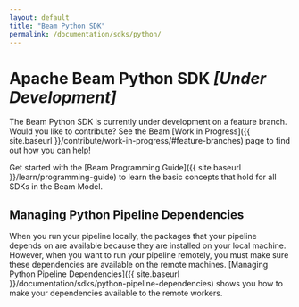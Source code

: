 ```yaml
---
layout: default
title: "Beam Python SDK"
permalink: /documentation/sdks/python/
---
```

# Apache Beam Python SDK _[Under Development]_

The Beam Python SDK is currently under development on a feature branch. Would you like to contribute? See the Beam [Work in Progress]({{ site.baseurl }}/contribute/work-in-progress/#feature-branches) page to find out how you can help!

Get started with the [Beam Programming Guide]({{ site.baseurl }}/learn/programming-guide) to learn the basic concepts that hold for all SDKs in the Beam Model.

## Managing Python Pipeline Dependencies

When you run your pipeline locally, the packages that your pipeline depends on are available because they are installed on your local machine. However, when you want to run your pipeline remotely, you must make sure these dependencies are available on the remote machines. [Managing Python Pipeline Dependencies]({{ site.baseurl }}/documentation/sdks/python-pipeline-dependencies) shows you how to make your dependencies available to the remote workers.

